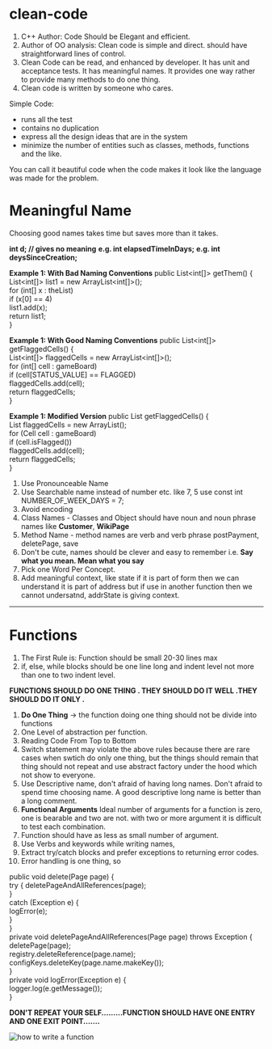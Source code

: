 # clean-code
1. C++ Author: Code Should be Elegant and efficient. 
2. Author of OO analysis: Clean code is simple and direct. should have straightforward lines of control. 
3. Clean Code can be read, and enhanced by developer. It has unit and acceptance tests. It has meaningful names. It provides one way rather to provide many methods to do one thing. 
4. Clean code is written by someone who cares.

Simple Code:
* runs all the test
* contains no duplication
* express all the design ideas that are in the system
* minimize the number of entities such as classes, methods, functions and the like. 

You can call it beautiful code when the code makes it look like the language was made for the problem. 

# Meaningful Name
Choosing good names takes time but saves more than it takes.

**int d; // gives no meaning**
**e.g. int elapsedTimeInDays;**
**e.g. int deysSinceCreation;**

**Example 1: With Bad Naming Conventions** 
public List<int[]> getThem() {<br/>
List<int[]> list1 = new ArrayList<int[]>();<br/>
for (int[] x : theList)<br/>
if (x[0] == 4)<br/>
list1.add(x);<br/>
return list1;<br/>
}

**Example 1: With Good Naming Conventions**
public List<int[]> getFlaggedCells() {<br/>
List<int[]> flaggedCells = new ArrayList<int[]>();<br/>
for (int[] cell : gameBoard)<br/>
if (cell[STATUS_VALUE] == FLAGGED)<br/>
flaggedCells.add(cell);<br/>
return flaggedCells;<br/>
}

**Example 1: Modified Version**
public List<Cell> getFlaggedCells() {<br/>
List<Cell> flaggedCells = new ArrayList<Cell>();<br/>
for (Cell cell : gameBoard)<br/>
if (cell.isFlagged())<br/>
flaggedCells.add(cell);<br/>
return flaggedCells;<br/>
}

1. Use Pronounceable Name
2. Use Searchable name instead of number etc. like 7, 5 use const int NUMBER_OF_WEEK_DAYS = 7;
3. Avoid encoding
4. Class Names - Classes and Object should have noun and noun phrase names like **Customer**, **WikiPage**
5. Method Name - method names are verb and verb phrase postPayment, deletePage, save
6. Don't be cute, names should be clever and easy to remember i.e. **Say what you mean. Mean what you say**
7. Pick one Word Per Concept.
8. Add meaningful context, like state if it is part of form then we can understand it is part of address but if use in another function then we cannot undersatnd, addrState is giving context.

---

# Functions
1. The First Rule is: Function should be small 20-30 lines max
2. if, else, while blocks should be one line long and indent level not more than one to two indent level. 

**FUNCTIONS SHOULD DO ONE THING . THEY SHOULD DO IT WELL .THEY SHOULD DO IT ONLY .**
1. **Do One Thing** -> the function doing one thing should not be divide into functions
4. One Level of abstraction per function.
5. Reading Code From Top to Bottom
6. Switch statement may violate the above rules because there are rare cases when swtich do only one thing, but the things should remain that thing should not repeat and use abstract factory under the hood which not show to everyone.
7. Use Descriptive name, don't afraid of having long names. Don't afraid to spend time choosing name. A good descriptive long name is better than a long comment.
8. **Functional Arguments** Ideal number of arguments for a function is zero, one is bearable and two are not. with two or more argument it is difficult to test each combination.
9. Function should have as less as small number of argument. 
10. Use Verbs and keywords while writing names,
11. Extract try/catch blocks and prefer exceptions to returning error codes. 
12. Error handling is one thing, so 
  
public void delete(Page page) {<br/>
try {
deletePageAndAllReferences(page);<br/>
}<br/>
catch (Exception e) {<br/>
logError(e);<br/>
}<br/>
}<br/>
private void deletePageAndAllReferences(Page page) throws Exception {<br/>
deletePage(page);<br/>
registry.deleteReference(page.name);<br/>
configKeys.deleteKey(page.name.makeKey());<br/>
}<br/>
private void logError(Exception e) {<br/>
logger.log(e.getMessage());<br/>
}

**DON'T REPEAT YOUR SELF.........FUNCTION SHOULD HAVE ONE ENTRY AND ONE EXIT POINT.......**
  
![how to write a function](https://i.ibb.co/Tc0qdNS/ksnip-20220707-233003.png)

